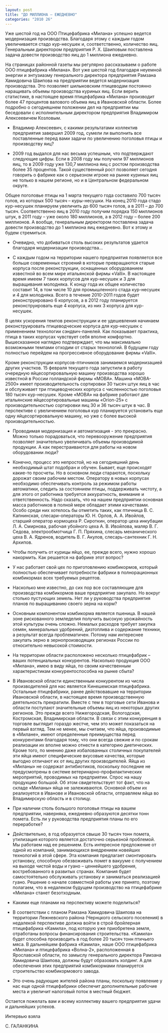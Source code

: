 ```yaml
---
layout: post
title: "ДО МИЛЛИОНА – ЕЖЕДНЕВНО"
categories: "2010 26"
---
```


Уже шестой год на ООО Птицефабрика «Милана» успешно ведется модернизация производства. Благодаря этому с каждым годом увеличивается стадо кур-несушек и, соответственно, количество яиц. Генеральным директором предприятия Р. Х. Шаиповым поставлена задача довести производство яиц до 1 миллиона ежедневно.

На страницах районной газеты мы регулярно рассказываем о работе  ООО птицефабрика «Милана». Вот уже шестой год благодаря неуемной энергии и энтузиазму генерального директора предприятия Рамзана Хамидовича Шаипова на предприятии ведется модернизация производства. Это позволяет шилыковским птицеводам постоянно наращивать объемы производства куриных яиц. Если верить статистике, в настоящее время птицефабрика «Милана» производит более 47 процентов валового объема яиц в Ивановской области. Более подробно о сегодняшнем положении дел на предприятии мы беседовали с исполнительным директором предприятия Владимиром Алексеевичем Козловым.

- Владимир Алексеевич, с какими результатами коллектив предприятия завершил 2009 год, сумели ли выполнить все поставленные перед вами задачи по увеличению поголовья  птицы и производству яиц?

- 2009 год выдался для нас весьма успешным, что подтверждают следующие цифры. Если в 2008 году мы получили 97 миллионов яиц, то в 2009 году уже 130,7 миллиона яиц с ростом производства более 35 процентов. Такой существенный рост позволяет сегодня говорить о фабрике как о серьезном игроке на рынке куриных яиц не только в нашем регионе, но и в Центральном федеральном округе.

Общее поголовье птицы на 1 марта текущего года составило 700 тысяч голов, из которых 500 тысяч – куры-несушки. На конец 2010 года стадо кур-несушек планируем увеличить до 600 тысяч голов, а в 2011 – до 700 тысяч. Соответственно яиц в 2010 году получим порядка 150 миллионов штук, в 2011 году – уже около 180 миллионов, а в 2012 году – более 200 миллионов. А вообще, генеральным директором поставлена задача довести производство до 1 миллиона яиц ежедневно. Вот к этому и будем стремиться.

- Очевидно, что добиваться столь высоких результатов удается благодаря модернизации производства…

- С каждым годом на территории нашего предприятия появляется все больше современных строений в которые превращаются старые корпуса после реконструкции, оснащенных оборудованием известной во всем мире итальянской фирмы «Valli». В настоящее время имеем 7 таких корпусов для кур-несушек и 3 для выращивания молодняка. К концу года их общее количество составит 14, в том числе 10 для промышленного стада кур-несушек и 4 для молодняка. Всего в течение 2010-2011 годов будет реконструировано 6 корпусов, а в 2012 году планируется реконструировать еще 4 корпуса, из них 3 корпуса для кур-несушек.

В целях ускорения темпов реконструкции и ее удешевления начинаем реконструировать птицеводческие корпуса для кур-несушек с применением технологии сэндвич-панелей. Как показывает практика, птица в таких корпусах чувствует себя вполне комфортно. Вышесказанное наглядно подтверждает, что мы максимально возможными темпами отходим от старых технологий. В будущем году полностью перейдем на прогрессивное оборудование фирмы «Valli».

Кроме реконструкции корпусов-птичников занимаемся модернизацией других участков. 15 февраля текущего года запустили в работу очередную яйцесортировальную машину производства хорошо известной в России голландской фирмы «MOBA». Машина «MOBA-2500» имеет производительность сортировки 30 тысяч штук яиц в час и обслуживает три птицеводческих корпуса с численностью поголовья 180 тысяч кур-несушек. Кроме «MOBA» на фабрике работают две итальянские яйцесортировальные машины «Orion-25» с производительностью сортировки яиц 30 и 36 тысяч штук в час. В перспективе с увеличением поголовья кур планируется установить еще одну яйцесортировальную машину, но уже с более высокой производительностью.

- Проводимая модернизация и автоматизация - это прекрасно. Можно только порадоваться, что перевооружение предприятия позволяет значительно увеличивать объемы производимой продукции. А как перестраиваются для работы на новом оборудовании люди?

- Конечно, процесс это непростой, но на сегодняшний день необходимый штат подобран и обучен. Бывает, еще происходят какие-то просчеты. Но в основном люди стараются, поскольку дорожат своим рабочим местом.  Оператору в новых корпусах необходимо обеспечивать контроль за режимом работы автоматики, следить за состоянием птицы, поддерживать чистоту, а для этого от работника требуется аккуратность, внимание и ответственность. Надо сказать, что на нашем предприятии основная масса работников в полной мере обладает этими качествами. Особо среди них хотелось бы отметить таких, как птичница В. С. Капнинская, слесари-операторы Ю. Н. Орлов, А. А. Ивойлов, старший оператор кормоцеха Р. Сироткин, оператор цеха инкубации Л. А. Смирнова, рабочая убойного цеха А. В. Ивойлова, маляр В. Г. Седова, электрообмотчица Г. П. Пряхина, слесарь механического цеха В. А. Ядренов, водитель В. Г. Акулов, слесарь-сантехник Г. Н. Архипов.

- Чтобы получить от курицы яйцо, ее, прежде всего, нужно хорошо накормить. Как решается на фабрике этот вопрос?

- У нас работает свой цех по приготовлению комбикормов, который полностью обеспечивает потребности фабрики в полнорационных комбикормах всех требуемых рецептов.

- Насколько мне известно, до сих пор все составляющие для производства комбикормов ваше предприятие закупало. Но вокруг столько пустующих земель. Нет ли у руководства предприятия планов по выращиванию своего зерна на корм?

- Основным компонентом комбикорма является пшеница. В нашей зоне рискованного земледелия получить высокую урожайность этой культуры очень сложно. Немалых расходов требует закупка семян, минеральных удобрений, дизтоплива и содержание техники, а результат всегда проблематичен. Потому нам интереснее закупать  зерно в зернопроизводящих регионах России по относительно невысокой стоимости.

- На территории области расположено несколько птицефабрик – ваших потенциальных конкурентов. Насколько продукция ООО «Милана», имею в виду яйца, по своим качественным характеристикам конкурентоспособна на рынке сбыта?

- В Ивановской области единственным конкурентом из числа производителей для нас является Кинешемская птицефабрика. Остальные птицефабрики, ранее действовавшие на территории Ивановской области, в настоящее время производственную деятельность прекратили. Вместе с тем в торговые сети Иванова и области поступают значительные объемы яиц из некоторых других регионов. Это прежде всего Нижегородская, Вологодская, Костромская, Владимирская области. В связи с этим конкуренция в торговле выглядит гораздо жестче, чем это может показаться на первый взгляд. Тем не менее, мы считаем, что яйца, производимые в «Милане», имеют определенные преимущества перед конкурентами благодаря тому, что они всегда свежие и по срокам реализации их вполне можно отнести в категорию диетических. Кроме того, по мнению даже избалованных столичных покупателей эти яйца имеют специфические вкусовые качества, которые выгодно отличают их от яиц других производителей. Яйца из «Миланы» не содержат антибиотиков, поскольку последние не предусмотрены в системе ветеринарно-профилактических мероприятий, проводимых на предприятии. Спрос на нашу продукцию большой. Об этом свидетельствует тот факт, что на складе «Миланы» яйца не залеживаются. Основной объем их реализуется в Иванове и Ивановской области, отправляем яйца во Владимирскую область и в столицу.

- При наличии столь большого поголовья птицы на вашем предприятии, наверняка, ежедневно образуются десятки тонн помета. Есть ли у руководства предприятия планы по его переработке?

- Действительно, в год образуется свыше 30 тысяч тонн помета, утилизация которого является достаточно серьезной проблемой. Мы работаем над ее решением. Есть интересное предложение от одной из компаний, занимающихся внедрением новейших технологий в этой сфере. Эта компания предлагает смонтировать установку, способную обезвоживать помет в вакууме с получением на выходе чистой воды и гуано – ценнейшего удобрения, востребованного в развитых странах. Компания будет самостоятельно обслуживать установку и заниматься реализацией гуано. Решение о начале совместной работы уже принято, поэтому полагаем, что в недалеком будущем производство на птицефабрике «Милана» станет безотходным.

- Какими еще планами на перспективу можете поделиться?

- В соответствии с планом Рамзана Хамидовича Шаипова на территории Лежневского района (Чернцкого сельского поселения) в недалекой перспективе должна войти в строй бройлерная птицефабрика «Камила», под которую уже приобретена земля, отработаны вопросы финансирования строительства. «Камила» будет способна производить в год более 20 тысяч тонн птичьего мяса. В дальнейшем фабрика «Камила», наше ООО птицефабрика «Милана» и птицефабрика «Волна-2», расположенная в Ярославской области, по замыслу генерального директора Рамзана Хамидовича Шаипова, должны будут образовать холдинг. А для обеспечения этих предприятий комбикормами планируется строительство комбикормового завода.

- Это очень радующие жителей района планы, поскольку появление у нас еще одной птицефабрики обеспечит дополнительные рабочие места и увеличит налоговый поток в местный бюджет.

Остается пожелать вам и всему коллективу вашего предприятия удачи и дальнейших успехов.

Интервью взяла

С. ГАЛАНКИНА


